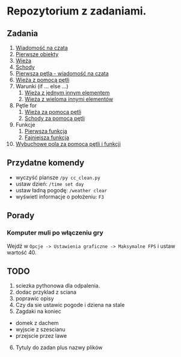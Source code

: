 
# Repozytorium z zadaniami.

## Zadania
1. [Wiadomość na czata](cc_zadanie_1.py)
1. [Pierwsze obiekty](cc_zadanie_2.py)
1. [Wieża](cc_zadanie_3.py)
1. [Schody](cc_zadanie_4.py)
1. [Pierwsza pętla - wiadomość na czata](cc_zadanie_5.py)
1. [Wieża z pomocą pętli](cc_zadanie_6.py)
1. Warunki (if ... else ...)
    1. [Wieża z jednym innym elementem](cc_zadanie_7.py)
    1. [Wieża z wieloma innymi elementów](cc_zadanie_7_1.py)
1. Pętle for
    1. [Wieża za pomocą pętli](cc_zadanie_8.py)
    1. [Schody za pomocą pętli](cc_zadanie_8_1.py)
1. Funkcje
    1. [Pierwsza funkcja](cc_zadanie_9.py)
    1. [Fajniejsza funkcja](cc_zadanie_9_1.py)
1. [Wybuchowe pola za pomocą pętli i funkcji](cc_zadanie_10.py)


## Przydatne komendy
 * wyczyść plansze `/py cc_clean.py`
 * ustaw dzień: `/time set day`
 * ustaw ładną pogodę: `/weather clear` 
 * wyświetl informacje o położeniu: `F3`


## Porady

### Komputer muli po włączeniu gry
Wejdź w `Opcje -> Ustawienia graficzne -> Maksymalne FPS` i ustaw wartość 40.



## TODO
1) sciezka pythonowa dla odpalenia.
2) dodac przyklad z sciana
3) poprawic opisy 
4) Czy da sie ustawic pogode i dziena na stale
5) Zagdaki na koniec
 - domek z dachem
 - wyjscie z szescianu 
 - przejscie przez lawe
6) Tytuly do zadan plus nazwy plików 
